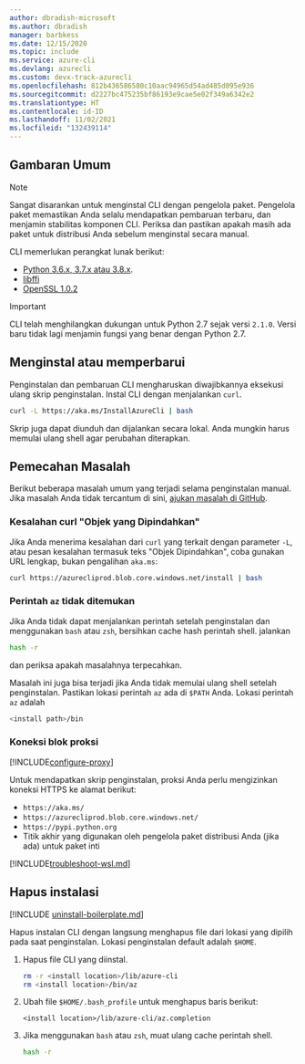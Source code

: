 ```yaml
---
author: dbradish-microsoft
ms.author: dbradish
manager: barbkess
ms.date: 12/15/2020
ms.topic: include
ms.service: azure-cli
ms.devlang: azurecli
ms.custom: devx-track-azurecli
ms.openlocfilehash: 812b436586580c10aac94965d54ad485d095e936
ms.sourcegitcommit: d2227bc475235bf86193e9cae5e02f349a6342e2
ms.translationtype: HT
ms.contentlocale: id-ID
ms.lasthandoff: 11/02/2021
ms.locfileid: "132439114"
---
```

## <a name="overview"></a>Gambaran Umum

> [!NOTE]
> Sangat disarankan untuk menginstal CLI dengan pengelola paket. Pengelola paket memastikan Anda selalu mendapatkan pembaruan terbaru, dan menjamin stabilitas komponen CLI. Periksa dan pastikan apakah masih ada paket untuk distribusi Anda sebelum menginstal secara manual.

CLI memerlukan perangkat lunak berikut:

* [Python 3.6.x, 3.7.x atau 3.8.x](https://www.python.org/downloads/).
* [libffi](https://sourceware.org/libffi/)
* [OpenSSL 1.0.2](https://www.openssl.org/source/)

> [!IMPORTANT]
>
> CLI telah menghilangkan dukungan untuk Python 2.7 sejak versi `2.1.0`. Versi baru tidak lagi menjamin fungsi yang benar dengan Python 2.7.

## <a name="install-or-update"></a>Menginstal atau memperbarui

Penginstalan dan pembaruan CLI mengharuskan diwajibkannya eksekusi ulang skrip penginstalan. Instal CLI dengan menjalankan `curl`.

```bash
curl -L https://aka.ms/InstallAzureCli | bash
```

Skrip juga dapat diunduh dan dijalankan secara lokal. Anda mungkin harus memulai ulang shell agar perubahan diterapkan.

## <a name="troubleshooting"></a>Pemecahan Masalah

Berikut beberapa masalah umum yang terjadi selama penginstalan manual. Jika masalah Anda tidak tercantum di sini, [ajukan masalah di GitHub](https://github.com/Azure/azure-cli/issues).

### <a name="curl-object-moved-error"></a>Kesalahan curl "Objek yang Dipindahkan"

Jika Anda menerima kesalahan dari `curl` yang terkait dengan parameter `-L`, atau pesan kesalahan termasuk teks "Objek Dipindahkan", coba gunakan URL lengkap, bukan pengalihan `aka.ms`:

```bash
curl https://azurecliprod.blob.core.windows.net/install | bash
```

### <a name="az-command-not-found"></a>Perintah `az` tidak ditemukan

Jika Anda tidak dapat menjalankan perintah setelah penginstalan dan menggunakan `bash` atau `zsh`, bersihkan cache hash perintah shell. jalankan

```bash
hash -r
```

dan periksa apakah masalahnya terpecahkan.

Masalah ini juga bisa terjadi jika Anda tidak memulai ulang shell setelah penginstalan. Pastikan lokasi perintah `az` ada di `$PATH` Anda. Lokasi perintah `az` adalah

```bash
<install path>/bin
```

### <a name="proxy-blocks-connection"></a>Koneksi blok proksi

[!INCLUDE[configure-proxy](configure-proxy.md)]

Untuk mendapatkan skrip penginstalan, proksi Anda perlu mengizinkan koneksi HTTPS ke alamat berikut:

* `https://aka.ms/`
* `https://azurecliprod.blob.core.windows.net/`
* `https://pypi.python.org`
* Titik akhir yang digunakan oleh pengelola paket distribusi Anda (jika ada) untuk paket inti

[!INCLUDE[troubleshoot-wsl.md](troubleshoot-wsl.md)]

## <a name="uninstall"></a>Hapus instalasi

[!INCLUDE [uninstall-boilerplate.md](uninstall-boilerplate.md)]

Hapus instalan CLI dengan langsung menghapus file dari lokasi yang dipilih pada saat penginstalan. Lokasi penginstalan default adalah `$HOME`.

1. Hapus file CLI yang diinstal.

   ```bash
   rm -r <install location>/lib/azure-cli
   rm <install location>/bin/az
   ```

2. Ubah file `$HOME/.bash_profile` untuk menghapus baris berikut:

   ```text
   <install location>/lib/azure-cli/az.completion
   ```

3. Jika menggunakan `bash` atau `zsh`, muat ulang cache perintah shell.

   ```bash
   hash -r
   ```
